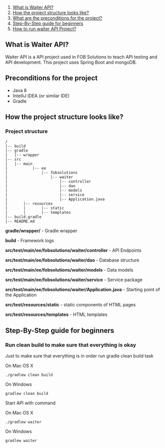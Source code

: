 1. [What is Waiter API?](#markdown-header-what-is-waiter-api)
1. [How the project structure looks like?](#markdown-header-how-the-project-structure-looks-like)
1. [What are the preconditions for the project?](#markdown-header-what-are-the-preconditions-for-the-project)
1. [Step-By-Step guide for beginners](#markdown-header-step-by-step-guide-for-beginners)
1. [How to run waiter API Project?](#markdown-header-how-to-run-waiter-api-project)

## What is Waiter API?

Waiter API is a API project used in FOB Solutions to teach API testing and API development.
This project uses Spring Boot and mongoDB.

## Preconditions for the project

- Java 8
- IntelliJ IDEA (or similar IDE)
- Gradle

## How the project structure looks like?

### Project structure
    
    /
    |-- build
    |-- gradle
    |   |-- wrapper
    |-- src
    |   |-- main
    |           |-- ee
    |               |-- fobsolutions
    |                   |-- waiter
    |                       |-- controller
    |                       |-- dao
    |                       |-- models
    |                       |-- service
    |                       |-- Application.java
    |       |-- resources
    |       |       |-- static
    |       |       |-- templates
    |-- build.gradle
    |-- README.md
    
**gradle/wrapper/** - Gradle wrapper

**build** - Framework logs

**src/test/main/ee/fobsolutions/waiter/controller** - API Endpoints

**src/test/main/ee/fobsolutions/waiter/dao** - Database structure

**src/test/main/ee/fobsolutions/waiter/models** - Data models

**src/test/main/ee/fobsolutions/waiter/service** - Service package

**src/test/main/ee/fobsolutions/waiter/Application.java** - Starting point of the Application

**src/test/resources/static** - static components of HTML pages

**src/test/resources/templates** - HTML templates

## Step-By-Step guide for beginners

### Run clean build to make sure that everything is okay

Just to make sure that everything is in order run gradle clean build task

On Mac OS X

    ./gradlew clean build
   
On Windows

    gradlew clean build

Start API with command

On Mac OS X

    ./gradlew waiter
   
On Windows

    gradlew waiter